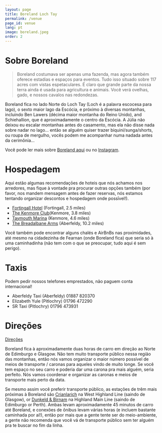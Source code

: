 ```yaml
---
layout: page
title: Boreland Loch Tay
permalink: /venue
page_id: venue
lang: pt
image: boreland.jpeg
order: 2
---
```


# Sobre Boreland

> Boreland costumava ser apenas uma fazenda, mas agora também oferece estadias e espaços para eventos. Tudo isso situado sobre 117 acres com vistas espetaculares.
> É claro que grande parte da nossa terra ainda é usada para agricultura e animais. Você verá ovelhas, gado, e nossos cavalos nas redondezas.

Boreland fica no lado Norte do Loch Tay (Loch é a palavra escocesa para lago), o sexto maior lago da Escócia, e próximo à diversas montanhas, incluindo Ben Lawers (décima maior montanha do Reino Unido), and Schiehallion, que é aproximadamente o centro da Escócia. A Júlia não deixou eu escalar montanhas antes do casamento, mas ela não disse nada sobre nadar no lago... então se alguém quiser trazer biquini/sunga/shorts, ou roupa de mergulho, vocês podem me acompanhar numa nadada antes da cerimônia...

Você pode ler mais sobre [Boreland aqui](https://borelandlochtay.co.uk/) ou no [Instagram](https://www.instagram.com/boreland_lochtay/).

# Hospedagem

Aqui estão algumas recomendaçōes de hoteis que nós achamos nos arredores, mas fique à vontade pra procurar outras opçōes também (por favor, nos mandem mensagem antes de fazer reservas, nós estamos tentando organizar descontos e hospedagem onde possīvel!).

- [Fortingall Hotel](https://www.fortingall.com/) (Fortingall, 2.5 miles)
- [The Kenmore Club](https://www.kenmoreclub.com/)(Kenmore, 3.8 miles)
- [Taymouth Marina](https://www.taymouthmarina.com/) (Kenmore, 4.6 miles)
- [The Breadalbane Arms](https://www.inspiredhotels.co.uk/breadalbane-arms-hotel) (Aberfeldy, 10.2 miles)

Você também pode encontrar alguns chalés e AirBnBs nas proximidades, até mesmo na cidadezinha de Fearnan (onde Boreland fica) que seria só à uma caminhadinha (não tem com o que se preocupar, tudo aqui é sem perigo).

# Taxis

Podem pedir nossos telefones emprestados, não paguem conta internacional! 

- Aberfeldy Taxi (Aberfeldy) 01887 820370
- Elizabeth Yule (Pitlochry) 01796 472290
- SR Taxi (Pitlochry) 01796 473931

# Direções

[<i class="fa fa-map-pin" aria-hidden="true"></i> Direções](https://www.google.com/maps/dir//Boreland+Loch+Tay,+Boreland+Farm,+Fearnan,+Aberfeldy+PH15+2PG/)

Boreland fica à aproximadamente duas horas de carro em direção ao Norte de Edimburgo e Glasgow. Não tem muito transporte público nessa região das montanhas, então nós vamos organizar o maior número possível de meios de transporte / caronas para aqueles vindo de muito longe. Se você tem espaço no seu carro e poderia dar uma carona pra mais alguém, seria perfeito. Nós vamos coordenar e organizar as caronas e meios de transporte mais perto da data. 

Se mesmo assim você preferir transporte público, as estações de trêm mais próximas à Boreland são [Crianlarich](https://www.google.com/maps/place/Crianlarich/@56.3904696,-4.6210261,17z/data=!3m1!4b1!4m6!3m5!1s0x4888e186b8475db5:0xb095bb83640b1c4f!8m2!3d56.3904667!4d-4.6184512!16zL20vMGJydGo0?entry=ttu) na West Highland Line (saindo de Glasgow), or [Dunkeld & Birnam](https://www.google.com/maps/place/Dunkeld+%26+Birnam/@56.5569701,-3.5807665,17z/data=!4m6!3m5!1s0x4886191f97b29139:0x2ba597e311c64e46!8m2!3d56.5569672!4d-3.5781916!16zL20vMGJ5eGx0?entry=ttu) na Highland Main Line (saindo de Edimburgo or Perth). Ambas levam aproximadamente 45 minutos de carro até Boreland, e conexões de ônibus levam várias horas (e incluem bastante caminhada por aí!), então por mais que a gente tente ser do meio-ambiente, a gente não recomenda que você vá de transporte público sem ter alguém pra te buscar no fim da linha.